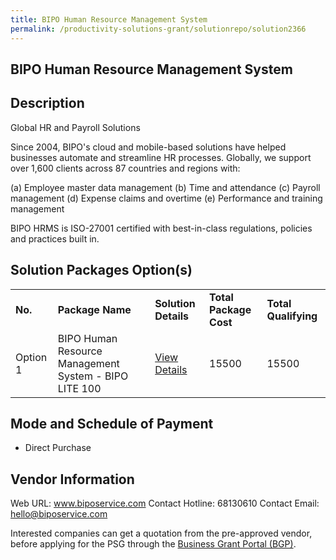 ```yaml
---
title: BIPO Human Resource Management System
permalink: /productivity-solutions-grant/solutionrepo/solution2366
---
```


## BIPO Human Resource Management System

## Description

Global HR and Payroll Solutions
 
Since 2004, BIPO's cloud and mobile-based solutions have helped businesses automate and streamline HR processes. Globally, we support over 1,600 clients across 87 countries and regions with: 

(a) Employee master data management 
(b) Time and attendance 
(c) Payroll management
(d) Expense claims and overtime 
(e) Performance and training management

BIPO HRMS is ISO-27001 certified with best-in-class regulations, policies and practices built in.

## Solution Packages Option(s)

<table>
<tr>
<td><b>No.</b></td>
<td><b>Package Name</b></td>
<td><b>Solution Details</b></td>
<td><b>Total Package Cost</b></td>
<td><b>Total Qualifying</b></td>
</tr>
<tr>
<td>Option 1</td>
<td>BIPO Human Resource Management System - BIPO LITE 100</td>
<td><a href='https://www.gobusiness.gov.sg/images/psg/BIPO_Service_20200561_Desensitised_Annex_3_Part_2.pdf'>View Details</a></td>
<td>15500</td>
<td>15500</td>
</tr>
</table>

## Mode and Schedule of Payment

 - Direct Purchase

## Vendor Information

 Web URL: www.biposervice.com 
Contact Hotline: 68130610 
Contact Email: hello@biposervice.com 


Interested companies can get a quotation from the pre-approved vendor, before applying for the PSG through the <a href='https://www.businessgrants.gov.sg/'>Business Grant Portal (BGP)</a>.
<script src="/jquery/resize-tables.js"></script>
